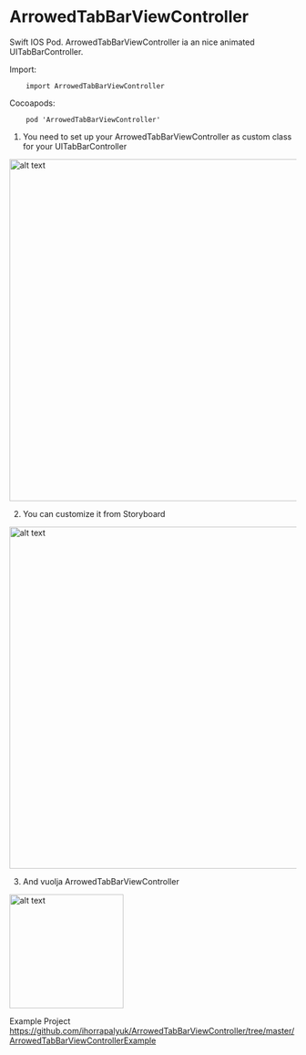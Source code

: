 # ArrowedTabBarViewController
Swift IOS Pod. ArrowedTabBarViewController ia an nice animated UITabBarController.

Import:

        import ArrowedTabBarViewController

Cocoapods:

        pod 'ArrowedTabBarViewController'

1) You need to set up your ArrowedTabBarViewController as custom class for your UITabBarController 

<img src="https://github.com/ihorrapalyuk/ArrowedTabBarViewController/blob/master/ArrowedTabBarViewControllerExample/ArrowedTabBarFirst.gif" alt="alt text" width= "600px" align="center">

2) You can customize it from Storyboard

<img src="https://github.com/ihorrapalyuk/ArrowedTabBarViewController/blob/master/ArrowedTabBarViewControllerExample/ArrowedTabBarSecond.gif" alt="alt text" width= "600px" align="center">

3) And vuolja ArrowedTabBarViewController
        
<img src="https://github.com/ihorrapalyuk/ArrowedTabBarViewController/blob/master/ArrowedTabBarViewControllerExample/ArrowedTabBarThird.gif" alt="alt text" width= "200px" align="center">


Example Project https://github.com/ihorrapalyuk/ArrowedTabBarViewController/tree/master/ArrowedTabBarViewControllerExample


